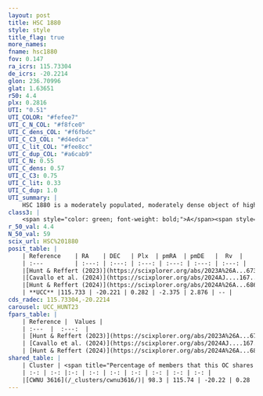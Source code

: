 ```yaml
---
layout: post
title: HSC 1880
style: style
title_flag: true
more_names: 
fname: hsc1880
fov: 0.147
ra_icrs: 115.73304
de_icrs: -20.2214
glon: 236.70996
glat: 1.63651
r50: 4.4
plx: 0.2816
UTI: "0.51"
UTI_COLOR: "#fefee7"
UTI_C_N_COL: "#f8fce0"
UTI_C_dens_COL: "#f6fbdc"
UTI_C_C3_COL: "#d4edca"
UTI_C_lit_COL: "#fee8cc"
UTI_C_dup_COL: "#a6cab9"
UTI_C_N: 0.55
UTI_C_dens: 0.57
UTI_C_C3: 0.75
UTI_C_lit: 0.33
UTI_C_dup: 1.0
UTI_summary: |
    HSC 1880 is a moderately populated, moderately dense object of high C3 quality. It was recently reported in the literature. This object shares a large percentage of members with a later reported entry.
class3: |
    <span style="color: green; font-weight: bold;">A</span><span style="color: #FFC300; font-weight: bold;">B</span>
r_50_val: 4.4
N_50_val: 59
scix_url: HSC%201880
posit_table: |
    | Reference    | RA    | DEC   | Plx  | pmRA  | pmDE   |  Rv  |
    | :---         | :---: | :---: | :---: | :---: | :---: | :---: |
    |[Hunt & Reffert (2023)](https://scixplorer.org/abs/2023A%26A...673A.114H) | 115.748 | -20.22 | 0.281 | -2.375 | 2.888 | -- |
    |[Cavallo et al. (2024)](https://scixplorer.org/abs/2024AJ....167...12C) | 115.735 | -20.223 | 0.285 | -- | -- | -- |
    |[Hunt & Reffert (2024)](https://scixplorer.org/abs/2024A%26A...686A..42H) | 115.748 | -20.22 | 0.281 | -2.375 | 2.888 | -- |
    | **UCC** |115.733 | -20.221 | 0.282 | -2.375 | 2.876 | -- | 
cds_radec: 115.73304,-20.2214
carousel: UCC_HUNT23
fpars_table: |
    | Reference |  Values |
    | :---  |  :---:  |
    | [Hunt & Reffert (2023)](https://scixplorer.org/abs/2023A%26A...673A.114H) | `AV50=1.089, diffAV50=1.399, MOD50=12.487, logAge50=7.626` |
    | [Cavallo et al. (2024)](https://scixplorer.org/abs/2024AJ....167...12C) | `AV50=1.27, dMod50=12.55, logAge50=7.51, [Fe/H]50=0.07` |
    | [Hunt & Reffert (2024)](https://scixplorer.org/abs/2024A%26A...686A..42H) | `MassJ=395.143` |
shared_table: |
    | Cluster | <span title="Percentage of members that this OC shares with the ones listed">%</span>   | RA   | DEC   | Plx   | pmRA  | pmDE  | Rv | UTI |
    | :-: | :-: |:-: | :-: | :-: | :-: | :-: | :-: | :-: |
    |[CWNU 3616](/_clusters/cwnu3616/)| 98.3 | 115.74 | -20.22 | 0.28 | -2.38 | 2.87 | -- |0.05 |
---
```

